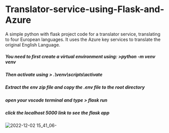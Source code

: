 # Translator-service-using-Flask-and-Azure
A simple python with flask project code for a translator service, translating to four European languages. It uses the Azure key services to translate the original English Language.
##### You need to first create a virtual environment using: >python -m venv venv
##### Then activate using > .\venv\scripts\activate
##### Extract the env zip file and copy the .env file to the root directory
##### open your vscode terminal and type > flask run
##### click the localhost 5000 link to see the flask app
![2022-12-02 15_41_06-](https://user-images.githubusercontent.com/105711066/205300513-396727d8-9ced-45da-abb9-11fa0b2ea426.png)
